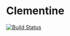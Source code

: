 # Clementine

[![Build Status](https://travis-ci.org/ShenMian/Clementine.svg?branch=master)](https://travis-ci.org/ShenMian/Clementine)
